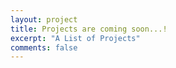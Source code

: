 ```yaml
---
layout: project
title: Projects are coming soon...!
excerpt: "A List of Projects"
comments: false
---
```


